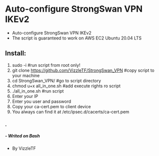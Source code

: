 # Auto-configure StrongSwan VPN IKEv2

- Auto-configure StrongSwan VPN IKEv2
- The script is guaranteed to work on AWS EC2 Ubuntu 20.04 LTS



## Install:
1. sudo -i                                                   #run script from root only!
2. git clone https://github.com/VizzleTF/StrongSwan_VPN      #copy script to your machine 
3. cd StrongSwan_VPN/                                        #go to script directory 
4. chmod u+x all_in_one.sh                                   #add execute rights ro script
5. ./all_in_one.sh                                           #run script
6. Enter your IP
7. Enter you user and password
8. Copy your ca-cert.pem to client device
9. You always can find it at /etc/ipsec.d/cacerts/ca-cert.pem


### .
##### - Writed on Bash
- By  VizzleTF 
